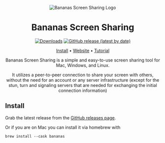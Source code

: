 <div align="center">

![Bananas Screen Sharing Logo](logo.svg)

# Bananas Screen Sharing

[![Downloads](https://img.shields.io/github/downloads/mistweaverco/bananas/total.svg?style=for-the-badge)](https://getbananas.net/)
[![GitHub release (latest by date)](https://img.shields.io/github/v/release/mistweaverco/bananas?style=for-the-badge)](https://github.com/mistweaverco/bananas/releases/latest)

[Install](#install) • [Website](https://getbananas.net/) • [Tutorial](https://getbananas.net/tutorial)

<p></p>

Bananas Screen Sharing is a simple and
easy-to-use screen sharing tool for Mac, Windows, and Linux.

It utilizes a peer-to-peer connection to share your screen with others,
without the need for an account or any server infrastructure
(except for the stun, turn and signaling servers that are needed for exchanging the initial connection information)

<p></p>

</div>

## Install

Grab the latest release from the
[GitHub releases page](https://github.com/mistweaverco/bananas/releases/latest).

Or if you are on Mac you can install it via homebrew with 

```shell
brew install --cask bananas
```

